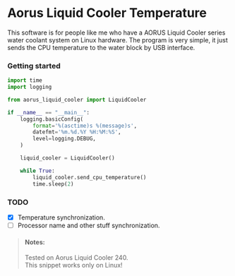 # Aorus Liquid Cooler Temperature

This software is for people like me who have a AORUS Liquid Cooler series water coolant system on Linux hardware. The program
is very simple, it just sends the CPU temperature to the water block by USB interface.

### Getting started

```python
import time
import logging

from aorus_liquid_cooler import LiquidCooler

if __name__ == "__main__":
    logging.basicConfig(
        format='%(asctime)s %(message)s',
        datefmt='%m.%d.%Y %H:%M:%S',
        level=logging.DEBUG,
    )

    liquid_cooler = LiquidCooler()

    while True:
        liquid_cooler.send_cpu_temperature()
        time.sleep(2)

```


### TODO
- [X] Temperature synchronization.
- [ ] Processor name and other stuff synchronization.

> #### Notes:
> Tested on Aorus Liquid Cooler 240. \
> This snippet works only on Linux!
